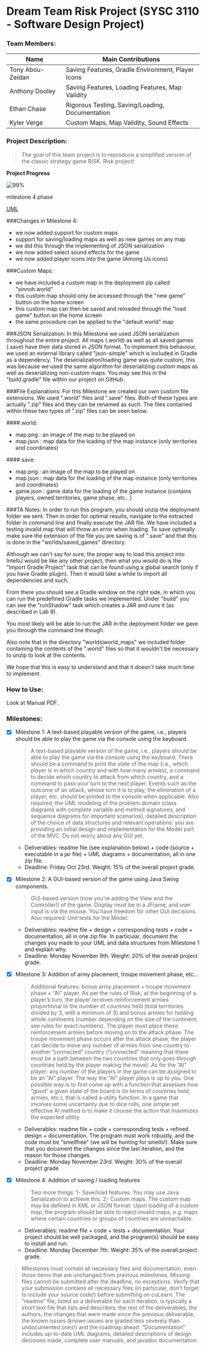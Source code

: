 # **Dream Team Risk Project (SYSC 3110 - Software Design Project)**

### Team Members:
Name | Main Contributions
------------ | -------------
Tony Abou-Zeidan | Saving Features, Gradle Environment, Player Icons
Anthony Dooley | Saving Features, Loading Features, Map Validity
Ethan Chase | Rigorous Testing, Saving/Loading, Documentation
Kyler Verge | Custom Maps, Map Validity, Sound Effects

### Project Description:
>The goal of this team project is to reproduce a simplified version of the classic strategy game RISK.
> Risk project!


 
**Project Progress**

![99%](https://progress-bar.dev/99)

milestone 4 phase

[UML](https://lucid.app/invitations/accept/fdd00eb0-1f04-4212-8db9-c9dd045a9c40)

###Changes in Milestone 4:
* we now added support for custom maps
* support for saving/loading maps as well as new games on any map
* we did this through the implementing of JSON serialization
* we now added select sound effects for the game
* we now added player icons into the game (Among Us icons)

###Custom Maps:
* we have included a custom map in the deployment zip called "sinnoh.world"
* this custom map should only be accessed through the "new game" button on the home screen
* this custom map can then be saved and reloaded through the "load game" button on the home screen
* the same procedure can be applied to the "default.world" map

###JSON Serialization:
In this Milestone we used JSON serialization throughout the entire project.
All maps (.world) as well as all saved games (.save) have their data stored in JSON format.
To implement this behaviour, we used an external library called "json-simple" which is included
in Gradle as a dependency.
The deserialization/loading game was quite custom, this was because we used the same algorithm for
deserializing custom maps as well as deserializing non-custom maps.
You may see this in the "build.gradle" file within our project on GitHub.

###File Explanations:
For this Milestone we created our own custom file extensions.
We used ".world" files and ".save" files. Both of these types are actually ".zip" files and they can be renamed as such.
The files contained within these two types of ".zip" files can be seen below.

####.world:
- map.png : an image of the map to be played on
- map.json : map data for the loading of the map instance (only territories and coordinates)

####.save:
- map.png : an image of the map to be played on
- map.json : map data for the loading of the map instance (only territories and coordinates)
- game.json : game data for the loading of the game instance (contains players, owned territories, game phase, etc...)

###TA Notes:
In order to run this program, you should unzip the deployment folder we sent.
Then in order for optimal results, navigate to the extracted folder in command line and finally execute the JAR file.
We have included a testing invalid map that will throw an error when loading.
To save optimally make sure the extension of the file you are saving is of ".save" and that this is done in the
"worlds/saved_games" directory.

Although we can't say for sure, the proper way to load this project into IntelliJ would be like any other project,
then what you would do is the "Import Gradle Project" task that can be found using a global search (only if you have Gradle plugin).
Then it would take a while to import all dependencies and such.

From there you should see a Gradle window on the right side, in which you can run the predefined Gradle tasks we implemented.
Under "build" you can see the "runShadow" task which creates a JAR and runs it (as described in Lab 9).

You most likely will be able to run the JAR in the deployment folder we gave you through the command line though.

Also note that in the directory "worlds\world_maps" we included folder containing the contents of the ".world"
files so that it wouldn't be necessary to unzip to look at the contents.

We hope that this is easy to understand and that it doesn't take much time to implement.

### How to Use:
Look at Manual PDF.
    
### Milestones:
- [x] Milestone 1: A text-based playable version of the game, i.e., players should be able to play the game via the console using the keyboard.
    >A text-based playable version of the game, i.e., players should be able to
     play the game via the console using the keyboard. There should be a command to print
     the state of the map (i.e., which player is in which country and with how many armies), a
     command to decide which country to attack from which country, and a command to pass
     your turn to the next player. Events such as the outcome of an attack, whose turn it is to
     play, the elimination of a player, etc. should be printed to the console when applicable.
     Also required, the UML modeling of the problem domain (class diagrams with complete
     variable and method signatures, and sequence diagrams for important scenarios), detailed
     description of the choice of data structures and relevant operations: you are providing an
     initial design and implementation for the Model part of the MVC. Do not worry about
     any GUI yet.
    - Deliverables: readme file (see explanation below) + code (source + executable in
      a jar file) + UML diagrams + documentation, all in one zip file. 
    - Deadline: Friday Oct 23rd. Weight: 15% of the overall project grade.
    
- [x] Milestone 2: A GUI-based version of the game using Java Swing components.
    > GUI-based version (now you’re adding the View and the Controller!) of the
      game. Display must be in a JFrame, and user input is via the mouse. You have freedom
      for other GUI decisions. Also required: Unit tests for the Model. 
    - Deliverables: readme file + design + corresponding tests + code + documentation,
      all in one zip file. In particular, document the changes you made to your UML
      and data structures from Milestone 1 and explain why. 
    - Deadline: Monday November 9th. Weight: 20% of the overall project grade.

- [x] Milestone 3: Addition of army placement, troupe movement phase, etc...
    >  Additional features: bonus army placement + troupe movement phase +
      “AI” player. As per the rules of Risk, at the beginning of a player’s turn, the player
      receives reinforcement armies proportional to the number of countries held (total
      territories divided by 3, with a minimum of 3) and bonus armies for holding whole 
      continents (number depending on the size of the continent, see rules for exact numbers).
      The player must place these reinforcement armies before moving on to the attack phase.
      The troupe movement phase occurs after the attack phase; the player can decide to move
      any number of armies from one country to another “connected” country (“connected”
      meaning that there must be a path between the two countries that only goes through
      countries held by the player making the move). As for the “AI” player: any number of the
      players in the game can be assigned to be an “AI” player. The way the “AI” player plays
      is up to you. One possible way is to first come up with a function that assesses how
      “good” a given state of the board is (in terms of countries held, armies, etc.), that is called
      a utility function. In a game that involves some uncertainty due to dice rolls, one simple
      yet effective AI method is to make it choose the action that maximizes the expected
      utility. 
    - Deliverables: readme file + code + corresponding tests + refined design +
      documentation. The program must work robustly, and the code must be “smellfree” (we will be hunting for smells!). Make sure that you document the changes
      since the last iteration, and the reason for those changes.
    - Deadline: Monday November 23rd. Weight: 30% of the overall project grade
    
- [x] Milestone 4: Addition of saving / loading features
    > Two more things: 1- Save/load features. You may use Java Serialization to
     achieve this. 2- Custom maps. The custom map may be defined in XML or JSON format.
     Upon loading of a custom map, the program should be able to reject invalid maps, e.g.
     maps where certain countries or groups of countries are unreachable.
    - Deliverables: readme file + code + tests + documentation. Your project should be
      well packaged, and the program(s) should be easy to install and run.
    - Deadline: Monday December 7th. Weight: 35% of the overall project grade.

> Milestones must contain all necessary files and documentation, even those items that are
  unchanged from previous milestones. Missing files cannot be submitted after the
  deadline, no exceptions. Verify that your submission contains all necessary files (in
  particular, don’t forget to include your source code!) before submitting on cuLearn.
  The “readme” file, listed as a deliverable for each iteration, is typically a short text file
  that lists and describes: the rest of the deliverables, the authors, the changes that were
  made since the previous deliverable, the known issues (known issues are graded less
  severely than undocumented ones!) and the roadmap ahead.
  “Documentation” includes up-to-date UML diagrams, detailed descriptions of design
  decisions made, complete user manuals, and javadoc documentation.

